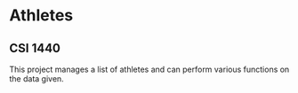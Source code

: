 # Athletes
## CSI 1440
This project manages a list of athletes and can perform various functions on the data given.

